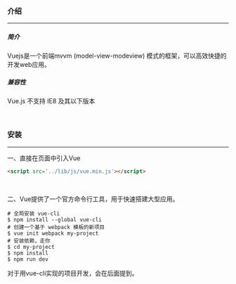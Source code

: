 ### 介绍

---

##### 简介
Vuejs是一个前端mvvm (model-view-modeview) 模式的框架，可以高效快捷的开发web应用。

##### 兼容性
Vue.js 不支持 IE8 及其以下版本

<br>

### 安装

---


一、直接在页面中引入Vue

```html
<script src='../lib/js/vue.min.js'></script>
```
<br>

二、Vue提供了一个官方命令行工具，用于快速搭建大型应用。

```shell
# 全局安装 vue-cli
$ npm install --global vue-cli
# 创建一个基于 webpack 模板的新项目
$ vue init webpack my-project
# 安装依赖，走你
$ cd my-project
$ npm install
$ npm run dev
```

对于用vue-cli实现的项目开发，会在后面提到。



